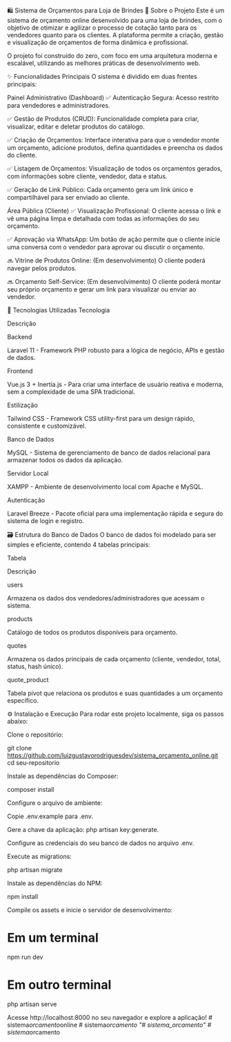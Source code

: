 🛍️ Sistema de Orçamentos para Loja de Brindes
📖 Sobre o Projeto
Este é um sistema de orçamento online desenvolvido para uma loja de brindes, com o objetivo de otimizar e agilizar o processo de cotação tanto para os vendedores quanto para os clientes. A plataforma permite a criação, gestão e visualização de orçamentos de forma dinâmica e profissional.

O projeto foi construído do zero, com foco em uma arquitetura moderna e escalável, utilizando as melhores práticas de desenvolvimento web.

✨ Funcionalidades Principais
O sistema é dividido em duas frentes principais:

Painel Administrativo (Dashboard)
✅ Autenticação Segura: Acesso restrito para vendedores e administradores.

✅ Gestão de Produtos (CRUD): Funcionalidade completa para criar, visualizar, editar e deletar produtos do catálogo.

✅ Criação de Orçamentos: Interface interativa para que o vendedor monte um orçamento, adicione produtos, defina quantidades e preencha os dados do cliente.

✅ Listagem de Orçamentos: Visualização de todos os orçamentos gerados, com informações sobre cliente, vendedor, data e status.

✅ Geração de Link Público: Cada orçamento gera um link único e compartilhável para ser enviado ao cliente.

Área Pública (Cliente)
✅ Visualização Profissional: O cliente acessa o link e vê uma página limpa e detalhada com todas as informações do seu orçamento.

✅ Aprovação via WhatsApp: Um botão de ação permite que o cliente inicie uma conversa com o vendedor para aprovar ou discutir o orçamento.

🔜 Vitrine de Produtos Online: (Em desenvolvimento) O cliente poderá navegar pelos produtos.

🔜 Orçamento Self-Service: (Em desenvolvimento) O cliente poderá montar seu próprio orçamento e gerar um link para visualizar ou enviar ao vendedor.

🚀 Tecnologias Utilizadas
Tecnologia

Descrição

Backend

Laravel 11 - Framework PHP robusto para a lógica de negócio, APIs e gestão de dados.

Frontend

Vue.js 3 + Inertia.js - Para criar uma interface de usuário reativa e moderna, sem a complexidade de uma SPA tradicional.

Estilização

Tailwind CSS - Framework CSS utility-first para um design rápido, consistente e customizável.

Banco de Dados

MySQL - Sistema de gerenciamento de banco de dados relacional para armazenar todos os dados da aplicação.

Servidor Local

XAMPP - Ambiente de desenvolvimento local com Apache e MySQL.

Autenticação

Laravel Breeze - Pacote oficial para uma implementação rápida e segura do sistema de login e registro.

🗃️ Estrutura do Banco de Dados
O banco de dados foi modelado para ser simples e eficiente, contendo 4 tabelas principais:

Tabela

Descrição

users

Armazena os dados dos vendedores/administradores que acessam o sistema.

products

Catálogo de todos os produtos disponíveis para orçamento.

quotes

Armazena os dados principais de cada orçamento (cliente, vendedor, total, status, hash único).

quote_product

Tabela pivot que relaciona os produtos e suas quantidades a um orçamento específico.

⚙️ Instalação e Execução
Para rodar este projeto localmente, siga os passos abaixo:

Clone o repositório:

git clone https://github.com/luizgustavorodriguesdev/sistema_orcamento_online.git
cd seu-repositorio

Instale as dependências do Composer:

composer install

Configure o arquivo de ambiente:

Copie .env.example para .env.

Gere a chave da aplicação: php artisan key:generate.

Configure as credenciais do seu banco de dados no arquivo .env.

Execute as migrations:

php artisan migrate

Instale as dependências do NPM:

npm install

Compile os assets e inicie o servidor de desenvolvimento:

# Em um terminal
npm run dev

# Em outro terminal
php artisan serve

Acesse http://localhost:8000 no seu navegador e explore a aplicação!
#   s i s t e m a _ o r c a m e n t o _ o n l i n e 
 
 #   s i s t e m a _ o r c a m e n t o 
 
 "# sistema_orcamento" 
#   s i s t e m a _ o r c a m e n t o 
 
 